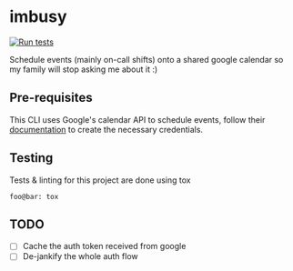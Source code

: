 # imbusy

[![Run tests](https://github.com/crgwilson/imbusy/actions/workflows/tests.yml/badge.svg)](https://github.com/crgwilson/imbusy/actions/workflows/tests.yml)

Schedule events (mainly on-call shifts) onto a shared google calendar so my family
will stop asking me about it :)

## Pre-requisites

This CLI uses Google's calendar API to schedule events, follow their [documentation](https://developers.google.com/calendar/api/guides/auth)
to create the necessary credentials.

## Testing

Tests & linting for this project are done using tox

```console
foo@bar: tox
```

## TODO

- [ ] Cache the auth token received from google
- [ ] De-jankify the whole auth flow
